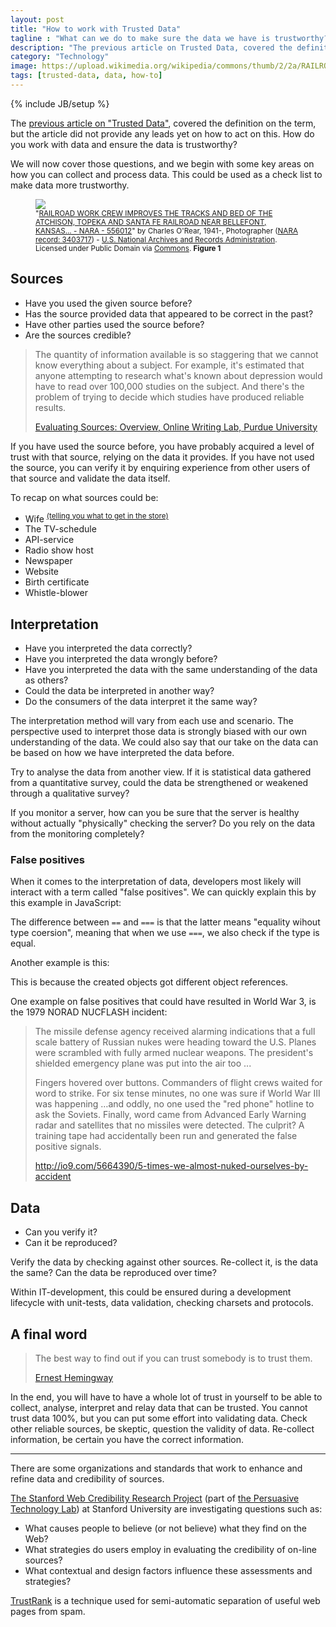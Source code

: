 ```yaml
---
layout: post
title: "How to work with Trusted Data"
tagline : "What can we do to make sure the data we have is trustworthy?"
description: "The previous article on Trusted Data, covered the definition on the term, but the article did not provide any leads yet on how to act on this. How do you work with data and ensure the data is trustworthy?"
category: "Technology"
image: https://upload.wikimedia.org/wikipedia/commons/thumb/2/2a/RAILROAD_WORK_CREW_IMPROVES_THE_TRACKS_AND_BED_OF_THE_ATCHISON%2C_TOPEKA_AND_SANTA_FE_RAILROAD_NEAR_BELLEFONT%2C_KANSAS..._-_NARA_-_556012.jpg/640px-RAILROAD_WORK_CREW_IMPROVES_THE_TRACKS_AND_BED_OF_THE_ATCHISON%2C_TOPEKA_AND_SANTA_FE_RAILROAD_NEAR_BELLEFONT%2C_KANSAS..._-_NARA_-_556012.jpg
tags: [trusted-data, data, how-to]
---
```

{% include JB/setup %}

<p class="lead">

The <a href="/2015/09/09/trusted-data/">previous article on "Trusted Data"</a>, covered the definition on the term, but the article did not provide any leads yet on how to act on this. How do you work with data and ensure the data is trustworthy?
</p>

We will now cover those questions, and we begin with some key areas on how you can collect and process data. This could be used as a check list to make data more trustworthy.

<figure>
  <img src="https://upload.wikimedia.org/wikipedia/commons/thumb/2/2a/RAILROAD_WORK_CREW_IMPROVES_THE_TRACKS_AND_BED_OF_THE_ATCHISON%2C_TOPEKA_AND_SANTA_FE_RAILROAD_NEAR_BELLEFONT%2C_KANSAS..._-_NARA_-_556012.jpg/640px-RAILROAD_WORK_CREW_IMPROVES_THE_TRACKS_AND_BED_OF_THE_ATCHISON%2C_TOPEKA_AND_SANTA_FE_RAILROAD_NEAR_BELLEFONT%2C_KANSAS..._-_NARA_-_556012.jpg" class="img-responsive img-rounded img-thumbnail"/>
  <figcaption>
    <small>
      "<a href="https://commons.wikimedia.org/wiki/File:RAILROAD_WORK_CREW_IMPROVES_THE_TRACKS_AND_BED_OF_THE_ATCHISON,_TOPEKA_AND_SANTA_FE_RAILROAD_NEAR_BELLEFONT,_KANSAS..._-_NARA_-_556012.jpg#/media/File:RAILROAD_WORK_CREW_IMPROVES_THE_TRACKS_AND_BED_OF_THE_ATCHISON,_TOPEKA_AND_SANTA_FE_RAILROAD_NEAR_BELLEFONT,_KANSAS..._-_NARA_-_556012.jpg">RAILROAD WORK CREW IMPROVES THE TRACKS AND BED OF THE ATCHISON, TOPEKA AND SANTA FE RAILROAD NEAR BELLEFONT, KANSAS... - NARA - 556012</a>" by <span class="fn value">Charles O'Rear, 1941-, Photographer (<a rel="nofollow" class="external text" href="//research.archives.gov/person/3403717">NARA record: 3403717</a>)</span> - <a href="//en.wikipedia.org/wiki/U.S._National_Archives_and_Records_Administration" class="extiw" title="en:U.S. National Archives and Records Administration">U.S. National Archives and Records Administration</a>. Licensed under Public Domain via <a href="https://commons.wikimedia.org/wiki/">Commons</a>. <strong>Figure 1</strong>
    </small>
  </figcaption>
</figure>

## Sources

* Have you used the given source before?
* Has the source provided data that appeared to be correct in the past?
* Have other parties used the source before?
* Are the sources credible?

>The quantity of information available is so staggering that we cannot know everything about a subject. For example, it's estimated that anyone attempting to research what's known about depression would have to read over 100,000 studies on the subject. And there's the problem of trying to decide which studies have produced reliable results.
>
><a href="https://owl.english.purdue.edu/owl/resource/553/01/">Evaluating Sources: Overview, Online Writing Lab, Purdue University</a>

If you have used the source before, you have probably acquired a level of trust with that source, relying on the data it provides. If you have not used the source, you can verify it by enquiring experience from other users of that source and validate the data itself.

To recap on what sources could be:

* Wife <sup><a href="/2015/09/09/trusted-data/#interpretation-of-data">(telling you what to get in the store)</a></sup>
* The TV-schedule
* API-service
* Radio show host
* Newspaper
* Website
* Birth certificate
* Whistle-blower

## Interpretation

* Have you interpreted the data correctly?
* Have you interpreted the data wrongly before?
* Have you interpreted the data with the same understanding of the data as others?
* Could the data be interpreted in another way?
* Do the consumers of the data interpret it the same way?

The interpretation method will vary from each use and scenario. The perspective used to interpret those data is strongly biased with our own understanding of the data. We could also say that our take on the data can be based on how we have interpreted the data before.

Try to analyse the data from another view. If it is statistical data gathered from a quantitative survey, could the data be strengthened or weakened through a qualitative survey?

If you monitor a server, how can you be sure that the server is healthy without actually "physically" checking the server? Do you rely on the data from the monitoring completely?

### False positives

When it comes to the interpretation of data, developers most likely will interact with a term called "false positives". We can quickly explain this by this example in JavaScript:

<script src="https://gist.github.com/phun-ky/be2ae0485468705e5480.js"></script>

The difference between `==` and `===` is that the latter means "equality wihout type coersion", meaning that when we use `===`, we also check if the type is equal.

Another example is this:

<script src="https://gist.github.com/phun-ky/6c401b2c3a68d8ab167f.js"></script>

This is because the created objects got different object references.

One example on false positives that could have resulted in World War 3, is the 1979 NORAD NUCFLASH incident:

>The missile defense agency received alarming indications that a full scale battery of Russian nukes were heading toward the U.S. Planes were scrambled with fully armed nuclear weapons. The president's shielded emergency plane was put into the air too ...
>
>Fingers hovered over buttons. Commanders of flight crews waited for word to strike. For six tense minutes, no one was sure if World War III was happening …and oddly, no one used the "red phone" hotline to ask the Soviets. Finally, word came from Advanced Early Warning radar and satellites that no missiles were detected. The culprit? A training tape had accidentally been run and generated the false positive signals.
>
><a href="http://io9.com/5664390/5-times-we-almost-nuked-ourselves-by-accident">http://io9.com/5664390/5-times-we-almost-nuked-ourselves-by-accident</a>

## Data

* Can you verify it?
* Can it be reproduced?

Verify the data by checking against other sources. Re-collect it, is the data the same? Can the data be reproduced over time?

Within IT-development, this could be ensured during a development lifecycle with unit-tests, data validation, checking charsets and protocols.

## A final word

>  The best way to find out if you can trust somebody is to trust them.
>
><a href="https://en.wikiquote.org/wiki/Talk:Ernest_Hemingway">Ernest Hemingway</a>

In the end, you will have to have a whole lot of trust in yourself to be able to collect, analyse, interpret and relay data that can be trusted. You cannot trust data 100%, but you can put some effort into validating data. Check other reliable sources, be skeptic, question the validity of data. Re-collect information, be certain you have the correct information.


----------------

<div class="alert alert-info">

There are some organizations and standards that work to enhance and refine data and credibility of sources.

<p><a href="http://credibility.stanford.edu/">The Stanford Web Credibility Research Project</a> (part of <a href="http://captology.stanford.edu/">the Persuasive Technology Lab</a>) at Stanford University are investigating questions such as:</p>

<ul>
<li>What causes people to believe (or not believe) what they find on the Web?</li>
<li>What strategies do users employ in evaluating the credibility of on-line sources?</li>
<li>What contextual and design factors influence these assessments and strategies?</li>
</ul>

<p><a href="https://en.wikipedia.org/wiki/TrustRank">TrustRank</a> is a technique used for semi-automatic separation of useful web pages from spam.</p>

</div>
